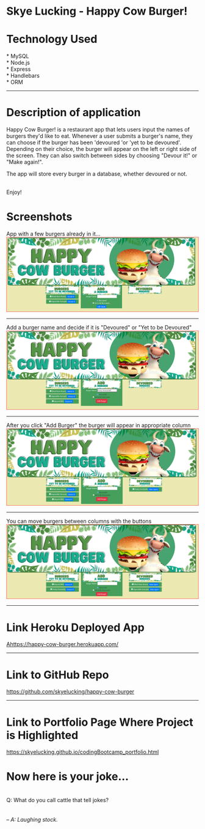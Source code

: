 # Skye Lucking - Happy Cow Burger!
<h1>Technology Used</h1>
* MySQL <br>
* Node.js<br>
* Express<br>
* Handlebars<br>
* ORM<br>

<hr>

<h1>Description of application</h1>
Happy Cow Burger! is a restaurant app that lets users input the names of burgers they'd like to eat. Whenever a user submits a burger's name, they can choose if the burger has been 'devoured 'or 'yet to be devoured'. Depending on their choice, the burger will appear on the left or right side of the screen. They can also switch between sides by choosing "Devour it!" or "Make again!".

The app will store every burger in a database, whether devoured or not.

<br>
 Enjoy!

<br>

<h1>Screenshots</h1>
App with a few burgers already in it...<br>
<img src="SS1.png"><br>

<hr>
Add a burger name and decide if it is "Devoured" or "Yet to be Devoured" <br>
<img src="SS2.png"><hr>
After you click "Add Burger" the burger will appear in appropriate column
<img src="SS3.png"><br>

<hr>
You can move burgers between columns with the buttons
<img src="SS4.png"><br>
<hr>
<h1>Link Heroku Deployed App</h1>
<a href="https://happy-cow-burger.herokuapp.com/">Ahttps://happy-cow-burger.herokuapp.com/</a>
<hr>

<h1>Link to GitHub Repo</h1>
<a href="https://github.com/skyelucking/happy-cow-burger">https://github.com/skyelucking/happy-cow-burger</a>

<hr>
<h1>Link to Portfolio Page Where Project is Highlighted</h1>
<a href="https://skyelucking.github.io/codingBootcamp_portfolio.html">https://skyelucking.github.io/codingBootcamp_portfolio.html</a>

<h1>Now here is your joke...</h1> <br>
Q: What do you call cattle that tell jokes?

<br>
<br>
<br>
<em>– A: Laughing stock.</em>

